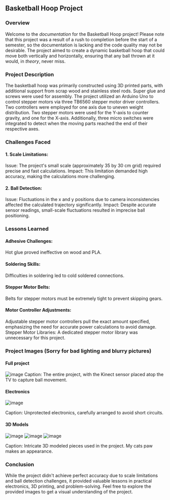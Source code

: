 ## Basketball Hoop Project
### Overview
Welcome to the *documentation* for the Basketball Hoop project! Please note that this project was a result of a rush to completion before the start of a semester, so the documentation is lacking and the code quality may not be desirable. The project aimed to create a dynamic basketball hoop that could move both vertically and horizontally, ensuring that any ball thrown at it would, in *theory*, never miss.

### Project Description
The basketball hoop was primarily constructed using 3D printed parts, with additional support from scrap wood and stainless steel rods. Super glue and screws were used for assembly. The project utilized an Arduino Uno to control stepper motors via three TB6560 stepper motor driver controllers. Two controllers were employed for one axis due to uneven weight distribution. Two stepper motors were used for the Y-axis to counter gravity, and one for the X-axis. Additionally, three micro switches were integrated to detect when the moving parts reached the end of their respective axes.

### Challenges Faced
#### 1. Scale Limitations:
Issue: The project's small scale (approximately 35 by 30 cm grid) required precise and fast calculations.
Impact: This limitation demanded high accuracy, making the calculations more challenging.
#### 2. Ball Detection:
Issue: Fluctuations in the x and y positions due to camera inconsistencies affected the calculated trajectory significantly.
Impact: Despite accurate sensor readings, small-scale fluctuations resulted in imprecise ball positioning.
### Lessons Learned
#### Adhesive Challenges:
Hot glue proved ineffective on wood and PLA.
#### Soldering Skills:
Difficulties in soldering led to cold soldered connections.
#### Stepper Motor Belts:
Belts for stepper motors must be extremely tight to prevent skipping gears.
#### Motor Controller Adjustments:
Adjustable stepper motor controllers pull the exact amount specified, emphasizing the need for accurate power calculations to avoid damage.
Stepper Motor Libraries:
A dedicated stepper motor library was unnecessary for this project.
### Project Images (Sorry for bad lighting and blurry pictures)
#### Full project
![image](https://github.com/Juqur/Autohoop/assets/134002495/cf306e9b-d0be-4847-9a18-7ab8ed2aa3de)
Caption: The entire project, with the Kinect sensor placed atop the TV to capture ball movement.

#### Electronics
![image](https://github.com/Juqur/Autohoop/assets/134002495/267f1d23-542a-49bd-84f8-3ca0aca8e3a4)

Caption: Unprotected electronics, carefully arranged to avoid short circuits.

#### 3D Models
![image](https://github.com/Juqur/Autohoop/assets/134002495/e27f4f3d-62c1-49f4-bde1-71b097e53546)
![image](https://github.com/Juqur/Autohoop/assets/134002495/f0d29de6-9f7e-4c91-867c-a6aa36eabce9)
![image](https://github.com/Juqur/Autohoop/assets/134002495/6df131c2-a8e0-4917-b33a-72128af69f84)

Caption: Intricate 3D modeled pieces used in the project. My cats paw makes an appearance.

### Conclusion
While the project didn't achieve perfect accuracy due to scale limitations and ball detection challenges, it provided valuable lessons in practical electronics, 3D printing, and problem-solving. Feel free to explore the provided images to get a visual understanding of the project.
